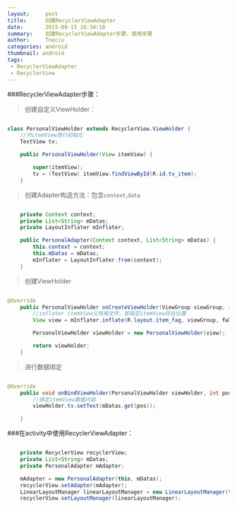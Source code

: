 ```yaml
---
layout:     post
title:      创建RecyclerViewAdapter
date:       2015-09-13 18:34:18
summary:    创建RecyclerViewAdapter步骤，使用步骤
author:     Tneciv
categories: android
thumbnail: android
tags:
 - RecyclerViewAdapter
 - RecyclerView
---
```




###RecyclerViewAdapter步骤：
> 创建自定义ViewHolder：

````java

class PersonalViewHolder extends RecyclerView.ViewHolder {
	//对itemView进行初始化
	TextView tv;

	public PersonalViewHolder(View itemView) {

		super(itemView);
		tv = (TextView) itemView.findViewById(R.id.tv_item);
	}

````

> 创建Adapter构造方法：包含`context`,`data`

````java 

	private Context context;
	private List<String> mDatas;
	private LayoutInflater mInflater;

	public PersonalAdapter(Context context, List<String> mDatas) {
		this.context = context;
		this.mDatas = mDatas;
		mInflater = LayoutInflater.from(context);
	}

````

> 创建ViewHolder

````java

@Override
	public PersonalViewHolder onCreateViewHolder(ViewGroup viewGroup, int i) {
		//inflater itemView父布局文件，即指定itemView存在位置
		View view = mInflater.inflate(R.layout.item_fag, viewGroup, false);

		PersonalViewHolder viewHolder = new PersonalViewHolder(view);

		return viewHolder;
	}

````


> 进行数据绑定

````java

@Override
	public void onBindViewHolder(PersonalViewHolder viewHolder, int pos) {
		//绑定itemView数据内容
		viewHolder.tv.setText(mDatas.get(pos));

	}

````

###在activity中使用RecyclerViewAdapter：

````java

	private RecyclerView recyclerView;
	private List<String> mDatas;
	private PersonalAdapter mAdapter;

	mAdapter = new PersonalAdapter(this, mDatas);
	recyclerView.setAdapter(mAdapter);
	LinearLayoutManager linearLayoutManager = new LinearLayoutManager(this, LinearLayoutManager.VERTICAL, false);
	recyclerView.setLayoutManager(linearLayoutManager);

````


